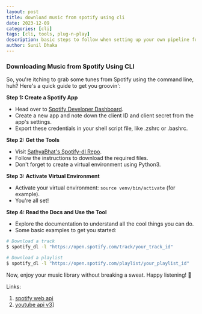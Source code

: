 ```yaml
---
layout: post
title: download music from spotify using cli 
date: 2023-12-09
categories: [cli]
tags: [cli, tools, plug-n-play]
description: basic steps to follow when setting up your own pipeline for downloading spotify music locally through cli 
author: Sunil Dhaka
---
```


### Downloading Music from Spotify Using CLI

So, you're itching to grab some tunes from Spotify using the command line, huh? Here's a quick guide to get you groovin':

**Step 1: Create a Spotify App**

- Head over to [Spotify Developer Dashboard](https://developer.spotify.com/dashboard).
- Create a new app and note down the client ID and client secret from the app's settings.
- Export these credentials in your shell script file, like .zshrc or .bashrc.

**Step 2: Get the Tools**

- Visit [SathyaBhat's Spotify-dl Repo](https://github.com/SathyaBhat/spotify-dl).
- Follow the instructions to download the required files.
- Don't forget to create a virtual environment using Python3.

**Step 3: Activate Virtual Environment**

- Activate your virtual environment: `source venv/bin/activate` (for example).
- You're all set!

**Step 4: Read the Docs and Use the Tool**

- Explore the documentation to understand all the cool things you can do.
- Some basic examples to get you started:

```bash
# Download a track
$ spotify_dl -l "https://open.spotify.com/track/your_track_id"

# Download a playlist
$ spotify_dl -l "https://open.spotify.com/playlist/your_playlist_id"
```

Now, enjoy your music library without breaking a sweat. Happy listening! 🎵

Links:
1. [spotify web api](https://developer.spotify.com/documentation/web-api)
2. [youtube api v3](https://developers.google.com/youtube/v3/?hl=en)]
